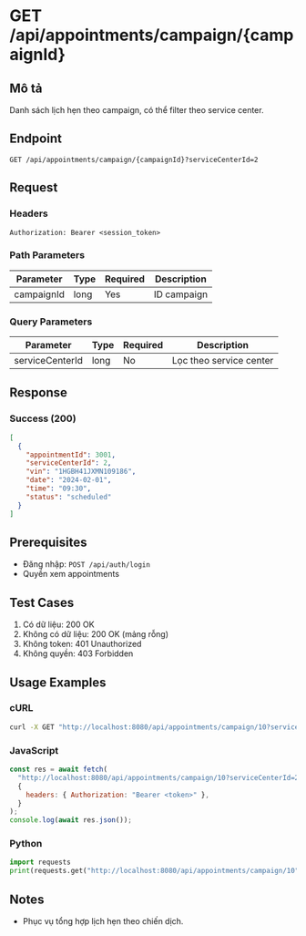 # GET /api/appointments/campaign/{campaignId}

## Mô tả

Danh sách lịch hẹn theo campaign, có thể filter theo service center.

## Endpoint

```
GET /api/appointments/campaign/{campaignId}?serviceCenterId=2
```

## Request

### Headers

```
Authorization: Bearer <session_token>
```

### Path Parameters

| Parameter  | Type | Required | Description |
| ---------- | ---- | -------- | ----------- |
| campaignId | long | Yes      | ID campaign |

### Query Parameters

| Parameter       | Type | Required | Description             |
| --------------- | ---- | -------- | ----------------------- |
| serviceCenterId | long | No       | Lọc theo service center |

## Response

### Success (200)

```json
[
  {
    "appointmentId": 3001,
    "serviceCenterId": 2,
    "vin": "1HGBH41JXMN109186",
    "date": "2024-02-01",
    "time": "09:30",
    "status": "scheduled"
  }
]
```

## Prerequisites

- Đăng nhập: `POST /api/auth/login`
- Quyền xem appointments

## Test Cases

1. Có dữ liệu: 200 OK
2. Không có dữ liệu: 200 OK (mảng rỗng)
3. Không token: 401 Unauthorized
4. Không quyền: 403 Forbidden

## Usage Examples

### cURL

```bash
curl -X GET "http://localhost:8080/api/appointments/campaign/10?serviceCenterId=2" -H "Authorization: Bearer <token>"
```

### JavaScript

```javascript
const res = await fetch(
  "http://localhost:8080/api/appointments/campaign/10?serviceCenterId=2",
  {
    headers: { Authorization: "Bearer <token>" },
  }
);
console.log(await res.json());
```

### Python

```python
import requests
print(requests.get("http://localhost:8080/api/appointments/campaign/10", headers={"Authorization":"Bearer <token>"}, params={"serviceCenterId":2}).json())
```

## Notes

- Phục vụ tổng hợp lịch hẹn theo chiến dịch.
